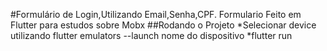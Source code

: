#Formulário de Login,Utilizando Email,Senha,CPF.
Formulario Feito em Flutter para estudos sobre Mobx
##Rodando o Projeto
*Selecionar device utilizando flutter emulators --launch nome do dispositivo
*flutter run

